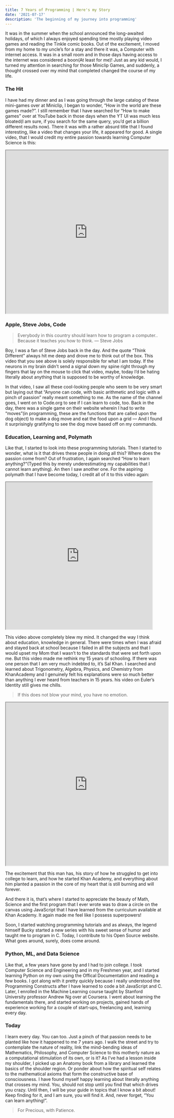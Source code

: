```yaml
---
title: 7 Years of Programming | Here's my Story
date: '2021-07-17'
description: 'The beginning of my journey into programming'
---
```


It was in the summer when the school announced the long-awaited holidays, of which I always enjoyed spending time mostly playing video games and reading the Tinkle comic books. Out of the excitement, I moved from my home to my uncle’s for a stay and there it was, a Computer with internet access. It was in a small room and in those days having access to the internet was considered a boon(At least for me)! Just as any kid would, I turned my attention in searching for those Miniclip Games, and suddenly, a thought crossed over my mind that completed changed the course of my life.

### The Hit

I have had my dinner and as I was going through the large catalog of these mini-games over at Miniclip, I began to wonder, “How in the world are these games made?”. I still remember that I have searched for “How to make games” over at YouTube back in those days when the YT UI was much less bloated(I am sure, if you search for the same query, you’d get a billion different results now). There it was with a rather absurd title that I found interesting, like a video that changes your life, it appeared for good. A single video, that I would credit my entire passion towards learning Computer Science is this:

<iframe src="https://www.youtube.com/embed/nKIu9yen5nc" class="resize-vertical" style="height: 521px; width: 521px;"></iframe>

### Apple, Steve Jobs, Code

> Everybody in this country should learn how to program a computer.. Because it teaches you how to think. — Steve Jobs

Boy, I was a fan of Steve Jobs back in the day. And the quote “Think Different” always hit me deep and drove me to think out of the box. This video that you see above is solely responsible for what I am today. If the neurons in my brain didn’t send a signal down my spine right through my fingers that lay on the mouse to click that video, maybe, today I’d be hating literally about anything that is supposed to be worthy of knowledge.

In that video, I saw all these cool-looking people who seem to be very smart but laying out that “Anyone can code, with basic arithmetic and logic with a pinch of passion” really meant something to me. As the name of the channel goes, I went on to Code.org to see if I can learn to code, too. Back in the day, there was a single game on their website wherein I had to write “moves”(in programming, these are the functions that are called upon the dog object) to make a dog move and eat the food upon a grid — And I found it surprisingly gratifying to see the dog move based off on my commands.

### Education, Learning and, Polymath

Like that, I started to look into these programming tutorials. Then I started to wonder, what is it that drives these people in doing all this? Where does the passion come from? Out of frustration, I again searched “How to learn anything?”(Typed this by merely underestimating my capabilities that I cannot learn anything). An then I saw another one. For the aspiring polymath that I have become today, I credit all of it to this video again:

<iframe src="https://www.youtube.com/embed/JC82Il2cjqA" class="resize-vertical" style="height: 470px; width: 470px;"></iframe>

This video above completely blew my mind. It changed the way I think about education, knowledge in general. There were times when I was afraid and stayed back at school because I failed in all the subjects and that I would upset my Mom that I wasn’t to the standards that were set forth upon me. But this video made me rethink my 15 years of schooling. If there was one person that I am very much indebted to, it’s Sal Khan. I searched and learned about Trigonometry, Algebra, Physics, and Chemistry from KhanAcademy and I genuinely felt his explanations were so much better than anything I ever heard from teachers in 15 years. his video on Euler’s Identity still gives me chills.

> If this does not blow your mind, you have no emotion.

<iframe src="https://www.youtube.com/embed/mgNtPOgFje0" class="resize-vertical" style="height: 521px; width: 521px;"></iframe>

The excitement that this man has, his story of how he struggled to get into college to learn, and how he started Khan Academy, and everything about him planted a passion in the core of my heart that is still burning and will forever.

And there it is, that’s where I started to appreciate the beauty of Math, Science and the first program that I ever wrote was to draw a circle on the canvas using JavaScript that I have learned from the curriculum available at Khan Academy. It again made me feel like I possess superpowers!

Soon, I started watching programming tutorials and as always, the legend himself Bucky started a new series with his sweet sense of humor and taught me to program in C. Today, I contribute to his Open Source website. What goes around, surely, does come around.

### Python, ML, and Data Science

Like that, a few years have gone by and I had to join college. I took Computer Science and Engineering and in my Freshmen year, and I started learning Python on my own using the Offical Documentation and reading a few books. I got along with it pretty quickly because I really understood the Programming Constructs after I have learned to code a bit JavaScript and C. Later, I enrolled in the Machine Learning course taught by Stanford University professor Andrew Ng over at Coursera. I went about learning the fundamentals there, and started working on projects, gained hands of experience working for a couple of start-ups, freelancing and, learning every day.

### Today

I learn every day. You can too. Just a pinch of that passion needs to be planted like how it happened to me 7 years ago. I walk the street and try to contemplate the nature of reality, link the mind-bending ideas of Mathematics, Philosophy, and Computer Science to this motherly nature as a computational stimulation of its own, or is it? As I’ve had a lesson inside my shoulder, I picked up an Anatomy book from a library and learned the basics of the shoulder region. Or ponder about how the spiritual self relates to the mathematical axioms that form the constructive base of consciousness. I have found myself happy learning about literally anything that crosses my mind. You, should not stop until you find that which drives you crazy. Until then, I will be your guide in topics that I know a bit about! Keep finding for it, and I am sure, you will find it. And, never forget, “You can learn anything!”.

> For Precious, with Patience.
